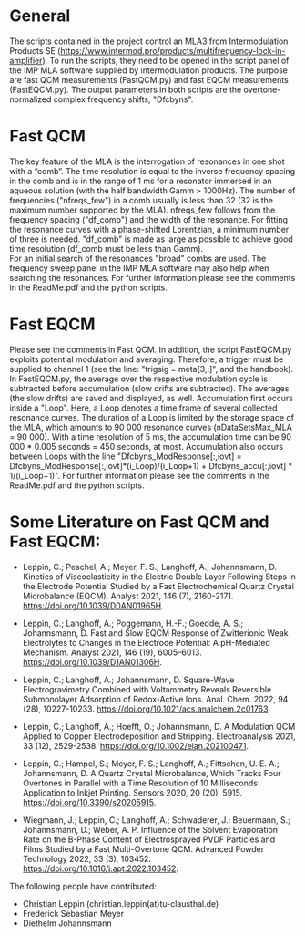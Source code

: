 # General
The scripts contained in the project control an MLA3 from Intermodulation Products SE (https://www.intermod.pro/products/multifrequency-lock-in-amplifier).
To run the scripts, they need to be opened in the script panel of the IMP MLA software supplied by intermodulation products.
The purpose are fast QCM measurements (FastQCM.py) and fast EQCM measurements (FastEQCM.py). The output parameters in both scripts are the overtone-normalized complex frequency shifts, "Dfcbyns".

#  Fast QCM
The key feature of the MLA is the interrogation of resonances in one shot with a “comb”. The time resolution is equal to the inverse frequency spacing in the comb and is in the range of 1 ms for a resonator immersed in an aqueous solution (with the half bandwidth Gamm > 1000Hz). The number of frequencies ("nfreqs_few") in a comb usually is less than 32 (32 is the maximum number supported by the MLA). nfreqs_few follows from the frequency spacing ("df_comb") and the width of the resonance. For fitting the resonance curves with a phase-shifted Lorentzian, a minimum number of three is needed. "df_comb" is made as large as possible to achieve good time resolution (df_comb must be less than Gamm).  
For an initial search of the resonances "broad" combs are used. The frequency sweep panel in the IMP MLA software may also help when searching the resonances. For further information please see the comments in the ReadMe.pdf and the python scripts.

# Fast EQCM
Please see the comments in Fast QCM. In addition, the script FastEQCM.py exploits potential modulation and averaging. Therefore, a trigger must be supplied to channel 1 (see the line: "trigsig = meta[3,:]", and the handbook).
In FastEQCM.py, the average over the respective modulation cycle is subtracted before accumulation (slow drifts are subtracted). The averages (the slow drifts) are saved and displayed, as well. Accumulation first occurs inside a "Loop". Here, a Loop denotes a time frame of several collected resonance curves. The duration of a Loop is limited by the storage space of the MLA, which amounts to 90 000 resonance curves (nDataSetsMax_MLA = 90 000). With a time resolution of 5 ms, the accumulation time can be 90 000 * 0.005 seconds = 450 seconds, at most. Accumulation also occurs between Loops with the line "Dfcbyns_ModResponse[:,iovt] = Dfcbyns_ModResponse[:,iovt]*(i_Loop)/(i_Loop+1) + Dfcbyns_accu[:,iovt] * 1/(i_Loop+1)".
For further information please see the comments in the ReadMe.pdf and the python scripts.

# Some Literature on Fast QCM and Fast EQCM:
- Leppin, C.; Peschel, A.; Meyer, F. S.; Langhoff, A.; Johannsmann, D. 
  Kinetics of Viscoelasticity in the Electric Double Layer Following Steps in the 
  Electrode Potential Studied by a Fast Electrochemical Quartz Crystal Microbalance (EQCM). 
  Analyst 2021, 146 (7), 2160-2171. https://doi.org/10.1039/D0AN01965H.

- Leppin, C.; Langhoff, A.; Poggemann, H.-F.; Goedde, A. S.; Johannsmann, D. 
  Fast and Slow EQCM Response of Zwitterionic Weak Electrolytes to Changes in the 
  Electrode Potential: A pH-Mediated Mechanism. 
  Analyst 2021, 146 (19), 6005–6013. https://doi.org/10.1039/D1AN01306H.

- Leppin, C.; Langhoff, A.; Johannsmann, D. 
  Square-Wave Electrogravimetry Combined with Voltammetry Reveals Reversible 
  Submonolayer Adsorption of Redox-Active Ions. 
  Anal. Chem. 2022, 94 (28), 10227-10233. https://doi.org/10.1021/acs.analchem.2c01763.

- Leppin, C.; Langhoff, A.; Hoefft, O.; Johannsmann, D. A Modulation QCM Applied 
  to Copper Electrodeposition and Stripping. 
  Electroanalysis 2021, 33 (12), 2529-2538. https://doi.org/10.1002/elan.202100471.
- Leppin, C.; Hampel, S.; Meyer, F. S.; Langhoff, A.; Fittschen, U. E. A.; Johannsmann, D. 
  A Quartz Crystal Microbalance, Which Tracks Four Overtones in Parallel with a Time Resolution of 10 Milliseconds: Application to Inkjet Printing. 
  Sensors 2020, 20 (20), 5915. https://doi.org/10.3390/s20205915.

- Wiegmann, J.; Leppin, C.; Langhoff, A.; Schwaderer, J.; Beuermann, S.; Johannsmann, D.; Weber, A. P. 
  Influence of the Solvent Evaporation Rate on the B-Phase Content of Electrosprayed PVDF Particles and Films Studied by a Fast Multi-Overtone QCM. 
  Advanced Powder Technology 2022, 33 (3), 103452. https://doi.org/10.1016/j.apt.2022.103452.

The following people have contributed: 
- Christian Leppin (christian.leppin(at)tu-clausthal.de)
- Frederick Sebastian Meyer
- Diethelm Johannsmann  
